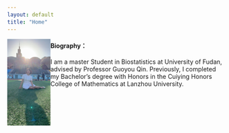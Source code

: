 ```yaml
---
layout: default
title: "Home"
---
```



<img align="left" width="100" height="200" src="https://github.com/RZRuiZhang/RZRuiZhang.github.io/blob/master/rui.jpeg">

#### Biography：

I am a master Student in Biostatistics at University of Fudan, advised by Professor Guoyou Qin. Previously, I completed my Bachelor’s degree 
with Honors in the Cuiying Honors College of Mathematics at Lanzhou University. 

